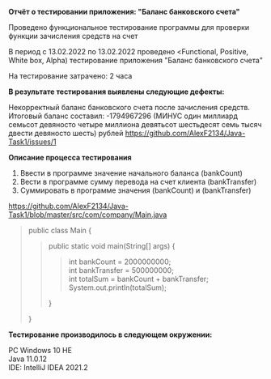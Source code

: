 **Отчёт о тестировании приложения: "Баланс банковского счета"**  

Проведено функциональное тестирование программы для проверки функции зачисления средств на счет    

В период с 13.02.2022 по 13.02.2022 проведено <Functional, Positive, White box, Alpha) тестирование приложения "Баланс банковского счета"

На тестирование затрачено: 2 часа

**В результате тестирования выявлены следующие дефекты:**  

Некорректный баланс банковского счета после зачисления средств. Итоговый баланс составил: -1794967296 (МИНУС один миллиард семьсот девяносто четыре миллиона девятьсот шестьдесят семь тысяч двести девяносто шесть) рублей
https://github.com/AlexF2134/Java-Task1/issues/1

**Описание процесса тестирования**
1. Ввести в программе значение начального баланса (bankCount)
2. Вести в программе сумму перевода на счет клиента (bankTransfer)
3. Суммировать в программе значения (bankCount) и (bankTransfer)    

https://github.com/AlexF2134/Java-Task1/blob/master/src/com/company/Main.java  

> public class Main {  
>> public static void main(String[] args) {  
>>> int bankCount = 2000000000;  
>>> int bankTransfer = 500000000;  
>>> int totalSum = bankCount + bankTransfer;  
>>> System.out.println(totalSum);  
>>
>> }  
>
> }

**Тестирование производилось в следующем окружении:**

PC Windows 10 HE  
Java 11.0.12  
IDE: IntelliJ IDEA 2021.2
